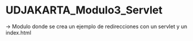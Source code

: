 # UDJAKARTA_Modulo3_Servlet

-> Modulo donde se crea un ejemplo de redirecciones con un servlet y un index.html
